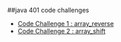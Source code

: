 ##java 401 code challenges
* [Code Challenge 1 : array_reverse](./readmes/reversearray.md)
* [Code Challenge 2 : array_shift](./readmes/insertshiftarray.md)

